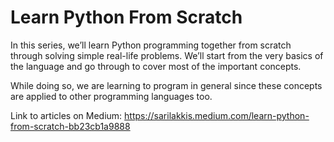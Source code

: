 # Learn Python From Scratch
In this series, we’ll learn Python programming together from scratch through solving simple real-life problems. 
We’ll start from the very basics of the language and go through to cover most of the important concepts.

While doing so, we are learning to program in general since these concepts are applied to other programming languages too.

Link to articles on Medium:
https://sarilakkis.medium.com/learn-python-from-scratch-bb23cb1a9888

